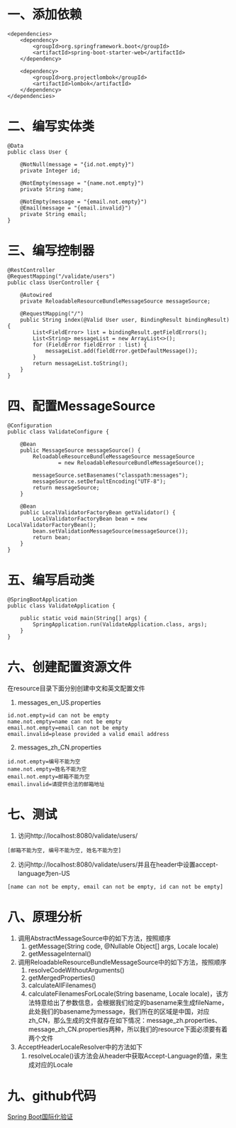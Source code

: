 # 一、添加依赖
```
<dependencies>
    <dependency>
        <groupId>org.springframework.boot</groupId>
        <artifactId>spring-boot-starter-web</artifactId>
    </dependency>

    <dependency>
        <groupId>org.projectlombok</groupId>
        <artifactId>lombok</artifactId>
    </dependency>
</dependencies>
```
# 二、编写实体类
```
@Data
public class User {

    @NotNull(message = "{id.not.empty}")
    private Integer id;

    @NotEmpty(message = "{name.not.empty}")
    private String name;

    @NotEmpty(message = "{email.not.empty}")
    @Email(message = "{email.invalid}")
    private String email;
}
```

# 三、编写控制器
```
@RestController
@RequestMapping("/validate/users")
public class UserController {

    @Autowired
    private ReloadableResourceBundleMessageSource messageSource;

    @RequestMapping("/")
    public String index(@Valid User user, BindingResult bindingResult) {
        List<FieldError> list = bindingResult.getFieldErrors();
        List<String> messageList = new ArrayList<>();
        for (FieldError fieldError : list) {
            messageList.add(fieldError.getDefaultMessage());
        }
        return messageList.toString();
    }
}
```

# 四、配置MessageSource
```
@Configuration
public class ValidateConfigure {

    @Bean
    public MessageSource messageSource() {
        ReloadableResourceBundleMessageSource messageSource
                = new ReloadableResourceBundleMessageSource();

        messageSource.setBasenames("classpath:messages");
        messageSource.setDefaultEncoding("UTF-8");
        return messageSource;
    }

    @Bean
    public LocalValidatorFactoryBean getValidator() {
        LocalValidatorFactoryBean bean = new LocalValidatorFactoryBean();
        bean.setValidationMessageSource(messageSource());
        return bean;
    }
}
```

# 五、编写启动类
```
@SpringBootApplication
public class ValidateApplication {

    public static void main(String[] args) {
        SpringApplication.run(ValidateApplication.class, args);
    }
}
```

# 六、创建配置资源文件
在resource目录下面分别创建中文和英文配置文件
1. messages_en_US.properties
```
id.not.empty=id can not be empty
name.not.empty=name can not be empty
email.not.empty=email can not be empty
email.invalid=please provided a valid email address
```
2. messages_zh_CN.properties
```
id.not.empty=编号不能为空
name.not.empty=姓名不能为空
email.not.empty=邮箱不能为空
email.invalid=请提供合法的邮箱地址
```
# 七、测试
1. 访问http://localhost:8080/validate/users/
```
[邮箱不能为空, 编号不能为空, 姓名不能为空]
```
2. 访问http://localhost:8080/validate/users/并且在header中设置accept-language为en-US
```
[name can not be empty, email can not be empty, id can not be empty]
```

# 八、原理分析
1. 调用AbstractMessageSource中的如下方法，按照顺序
    1. getMessage(String code, @Nullable Object[] args, Locale locale)
    2. getMessageInternal()
2. 调用ReloadableResourceBundleMessageSource中的如下方法，按照顺序
    1. resolveCodeWithoutArguments()
    2. getMergedProperties()
    3. calculateAllFilenames()
    4. calculateFilenamesForLocale(String basename, Locale locale)，该方法特意给出了参数信息，会根据我们给定的basename来生成fileName，此处我们的basename为message，我们所在的区域是中国，对应zh_CN，那么生成的文件就存在如下情况：message_zh.properties、message_zh_CN.properties两种，所以我们的resource下面必须要有着两个文件
3. AcceptHeaderLocaleResolver中的方法如下
    1. resolveLocale()该方法会从header中获取Accept-Language的值，来生成对应的Locale

# 九、github代码
[Spring Boot国际化验证](https://github.com/a601942905git/boot-example/tree/master/boot-example-validate)